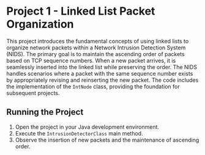 # Project 1 - Linked List Packet Organization

This project introduces the fundamental concepts of using linked lists to organize network packets within a Network Intrusion Detection System (NIDS). The primary goal is to maintain the ascending order of packets based on TCP sequence numbers. When a new packet arrives, it is seamlessly inserted into the linked list while preserving the order. The NIDS handles scenarios where a packet with the same sequence number exists by appropriately revising and reinserting the new packet. The code includes the implementation of the `IntNode` class, providing the foundation for subsequent projects.

## Running the Project

1. Open the project in your Java development environment.
2. Execute the `IntrusionDetectorClass` main method.
3. Observe the insertion of new packets and the maintenance of ascending order.
